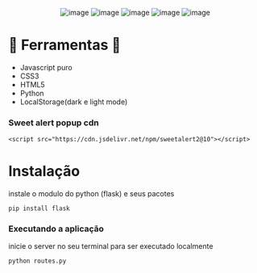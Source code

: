 
<div align='center'>
 
 ![image](https://img.shields.io/badge/HTML5-E34F26?style=for-the-badge&logo=html5&logoColor=white)
 ![image](https://img.shields.io/badge/CSS3-1572B6?style=for-the-badge&logo=css3&logoColor=white)
 ![image](https://img.shields.io/badge/JavaScript-F7DF1E?style=for-the-badge&logo=javascript&logoColor=black) 
 ![image](https://img.shields.io/badge/Python-14354C?style=for-the-badge&logo=python&logoColor=white)
 ![image](https://img.shields.io/badge/Flask-000000?style=for-the-badge&logo=flask&logoColor=white)
 

 
 </div>

# 👷 Ferramentas 👷
 - Javascript puro
 - CSS3
 - HTML5 
 - Python 
 - LocalStorage(dark e light mode)
 
 ### Sweet alert popup cdn
 
 `<script src="https://cdn.jsdelivr.net/npm/sweetalert2@10"></script>`
 
 # Instalação
 
 instale o modulo do python (flask) e seus pacotes
 
 `pip install flask`
 
 ### Executando a aplicação
 
 inicie o server no seu terminal para ser executado localmente
 
 `python routes.py`
 
 
 
 
